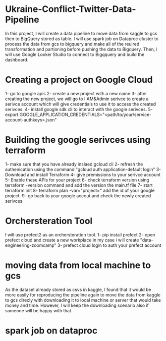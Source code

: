 # Ukraine-Conflict-Twitter-Data-Pipeline
In this project, I will create a data pipeline to move data from kaggle to gcs then to BigQuery stored as table. I will use spark job on Dataproc cluster to process the data from gcs to bigquery and make all of the reuired transformation and partioning before pushing the data to Bigquery. Then, I will use Google Looker Studio to connect to Bigqquery and build the dashboard. 

# Creating a project on Google Cloud
1- go to google apis
2- create a new project with a new name
3- after creating the new project, we will go to I AM&Admin serivce to create a serivce account which will give credentials to use it to access the created serivces.
4- install google sdk cli to interact with the google serivces.
5- export GOOGLE_APPLICATION_CREDENTIALS="<path/to/your/service-account-authkeys>.json"

# Building the google serivces using terraform
1- make sure that you have already inslaed gcloud cli 
2- refresh the authenication using the command "gcloud auth application-default login"
3- Download and install Terraform
4- give premissions to your serivce account
5- Enable these APIs for your project
6- check terraform version using terraform -version command and add the version the main.tf file 
7- start terraform init
8- terraform plan -var="project=<your-gcp-project-id>" add the id of your google project.
9- go back to your google accout and check the newly created serivces

# Orchersteration Tool
I will use prefect2 as an orchersteration tool. 
1- pip install prefect
2- open prefect cloud and create a new workplace in my case i will create "data-engineering-zoomcamp" 
3- prefect cloud login to auth your prefect account

# moving data from local machine to gcs
As the dataset already stored as csvs in kaggle, I found that it would be more easily for reproducing the pipeline again to move the data from kaggle to gcs direcly with downloading it to local machine or server that would take money and time. However, I will keep the downloading scenario also if someone will be happy with that.

# spark job on dataproc

